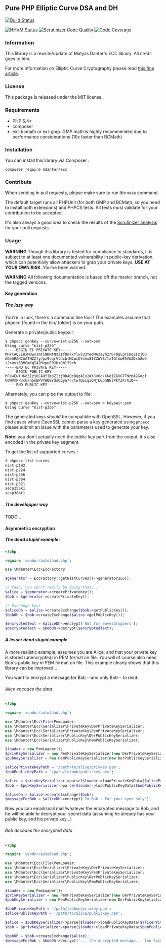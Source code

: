 ## Pure PHP Elliptic Curve DSA and DH

[![Build Status](https://travis-ci.org/mdanter/phpecc.svg?branch=master)](https://travis-ci.org/mdanter/phpecc)

[![HHVM Status](http://hhvm.h4cc.de/badge/mdanter/ecc.svg)](http://hhvm.h4cc.de/package/mdanter/ecc)
[![Scrutinizer Code Quality](https://scrutinizer-ci.com/g/mdanter/phpecc/badges/quality-score.png?b=master)](https://scrutinizer-ci.com/g/mdanter/phpecc?branch=master)
[![Code Coverage](https://scrutinizer-ci.com/g/mdanter/phpecc/badges/coverage.png?b=master)](https://scrutinizer-ci.com/g/mdanter/phpecc/?branch=master)

### Information

This library is a rewrite/update of Matyas Danter's ECC library. All credit goes to him.

For more information on Elliptic Curve Cryptography please read [this fine article](http://www.matyasdanter.com/2010/12/elliptic-curve-php-oop-dsa-and-diffie-hellman/). 

### License

This package is released under the MIT license.

### Requirements

* PHP 5.4+
* composer
* ext-bcmath or ext-gmp. GMP math is highly recommended due to performance considerations (10x faster than BCMath)

### Installation

You can install this library via Composer :

`composer require mdanter/ecc`

### Contribute

When sending in pull requests, please make sure to run the `make` command. 

The default target runs all PHPUnit (for both GMP and BCMath, so you need to install both extensions) and PHPCS tests. All tests
must validate for your contribution to be accepted.

It's also always a good idea to check the results of the [Scrutinizer analysis](https://scrutinizer-ci.com/g/mdanter/phpecc/) for your pull requests. 

### Usage

**WARNING** Though this library is tested for compliance to standards, it is subject to at least one documented vulnerability in public-key derivation, which can potentially allow attackers to grab your private keys. **USE AT YOUR OWN RISK**. You've been warned.

**WARNING** All following documentation is based off the master branch, not the tagged versions.

#### Key generation

##### The lazy way

You're in luck, there's a command line tool ! The examples assume that phpecc (found in the bin/ folder) is on your path.

Generate a private/public keypair:

```
$ phpecc genkey --curve=nist-p256 --out=pem
Using curve "nist-p256"
-----BEGIN EC PRIVATE KEY-----
MHYCAQEEHxMDwxsmFiNDNtNXZIfDm7xYlwJU3YedMA3zyhz/0+OgCgYIKoZIzj0D
AQehRANCAATHZZfy/pz9cqrVldcbtM2ucDYahx8IZZWY8/txTGfmwE9VhZDxh2w6
rJruv+3BMOmKqI42MvpuE02U+Rhlf9ch
-----END EC PRIVATE KEY-----
-----BEGIN PUBLIC KEY-----
MFkwEwYHKoZIzj0CAQYIKoZIzj0DAQcDQgAEx2WX8v6c/XKq1ZXXG7TNrnA2Gocf
CGWVmPP7cUxn5sBPVYWQ8YdsOqya7r/twTDpiqiONjL6bhNNlPkYZX/XIQ==
-----END PUBLIC KEY-----
```

Alternately, you can pipe the output to file:

```
$ phpecc genkey --curve=nist-p256 --out=pem > keypair.pem
Using curve "nist-p256"
```

The generated keys *should* be compatible with OpenSSL. However, if you find cases where OpenSSL cannot parse a key generated using `phpecc`, please submit an issue with the parameters used to generate your key.

**Note**: you don't actually need the public key part from the output, it's also encoded in the private key segment.

To get the list of supported curves :

```bash
$ phpecc list-curves
nist-p192
nist-p224
nist-p256
nist-p384
nist-p521
secp256k1
secp384r1
```

##### The developper way

TODO...

#### Asymmetric encryption

##### The dead stupid example:

```php
<?php

require 'vendor/autoload.php';

use \Mdanter\Ecc\EccFactory;

$generator = EccFactory::getNistCurves()->generator256();

// Yeah, you won't really be doing that...
$alice = $generator->createPrivateKey();
$bob = $generator->createPrivateKey();

// Exchange keys
$aliceDh = $alice->createExchange($bob->getPublicKey());
$bobDh = $bob->createExchange($alice->getPublicKey());

$encryptedText = $aliceDh->encrypt('Not for eavesdroppers');
$decryptedText = $bobDh->decrypt($encryptedText);
```

##### A lesser dead stupid example

A more realistic example, assumes you are Alice, and that your private key is stored (unencrypted) in PEM format on file. You will of course also need Bob's public key in PEM format on file. This example clearly shows that this library can be improved...

You want to encrypt a message for Bob --and only Bob-- to read.

###### Alice encodes the data

```php
<?php

require 'vendor/autoload.php';

use \Mdanter\Ecc\File\PemLoader;
use \Mdanter\Ecc\Serializer\PrivateKey\DerPrivateKeySerializer;
use \Mdanter\Ecc\Serializer\PrivateKey\PemPrivateKeySerializer;
use \Mdanter\Ecc\Serializer\PublicKey\DerPublicKeySerializer;
use \Mdanter\Ecc\Serializer\PublicKey\PemPublicKeySerializer;

$loader = new PemLoader();
$privKeySerializer = new PemPrivateKeySerializer(new DerPrivateKeySerializer());
$pubKeySerializer = new PemPublicKeySerializer(new DerPublicKeySerializer());

$alicePrivateKeyPath = '/path/to/alice/privkey.pem';
$bobPublicKeyPath = '/path/to/bob/publickey.pem';

$alice = $privKeySerializer->parse($loader->loadPrivateKeyData($alicePrivateKeyPath));
$bob = $pubKeySerializer->parse($loader->loadPublicKeyData($bobPublicKeyPath));

$aliceDh = $alice->createExchange($bob);
$messageForBob = $aliceDh->encrypt('To Bob - For your eyes only');
```

Now you can email/snail mail/whatever the encrypted message to Bob, and he will be able to decrypt your secret data (assuming he already has your public key, and his private key...)

###### Bob decodes the encrypted data

```php
<?php

require 'vendor/autoload.php';

use \Mdanter\Ecc\File\PemLoader;
use \Mdanter\Ecc\Serializer\PrivateKey\DerPrivateKeySerializer;
use \Mdanter\Ecc\Serializer\PrivateKey\PemPrivateKeySerializer;
use \Mdanter\Ecc\Serializer\PublicKey\DerPublicKeySerializer;
use \Mdanter\Ecc\Serializer\PublicKey\PemPublicKeySerializer;

$loader = new PemLoader();
$privKeySerializer = new PemPrivateKeySerializer(new DerPrivateKeySerializer());
$pubKeySerializer = new PemPublicKeySerializer(new DerPublicKeySerializer());

$bobPrivateKeyPath = '/path/to/bob/privkey.pem';
$alicePublicKeyPath = '/path/to/alice/publickey.pem';

$alice = $pubKeySerializer->parse($loader->loadPublicKeyData($alicePrivateKeyPath));
$bob = $privKeySerializer->parse($loader->loadPrivateKeyData($bobPublicKeyPath));

$bobDh = $bob->createExchange($alice);
$messageForBob = $bobDh->decrypt('... the encrypted message... too lazy to actually generate the encoded message');
```
